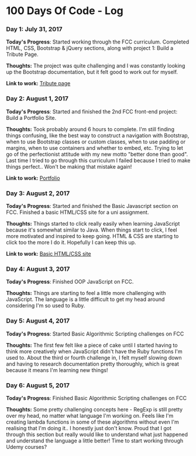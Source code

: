 # 100 Days Of Code - Log

### Day 1: July 31, 2017

**Today's Progress**: Started working through the FCC curriculum. Completed HTML, CSS, Bootstrap & jQuery sections, along with project 1: Build a Tribute Page. 

**Thoughts:** The project was quite challenging and I was constantly looking up the Bootstrap documentation, but it felt good to work out for myself.

**Link to work:** [Tribute page](https://codepen.io/minjoyful/pen/dzGwrL)

### Day 2: August 1, 2017

**Today's Progress**: Started and finished the 2nd FCC front-end project: Build a Portfolio Site.

**Thoughts:** Took probably around 6 hours to complete. I'm still finding things confusing, like the best way to construct a navigation with Bootstrap, when to use Bootstrap classes or custom classes, when to use padding or margins, when to use containers and whether to embed, etc. Trying to let go of the perfectionist attitude with my new motto "better done than good". Last time I tried to go through this curriculum I failed because I tried to make things perfect.. Won't be making that mistake again! 

**Link to work:** [Portfolio](https://codepen.io/minjoyful/pen/EvKaZw)

### Day 3: August 2, 2017

**Today's Progress**: Started and finished the Basic Javascript section on FCC. Finished a basic HTML/CSS site for a uni assignment. 

**Thoughts:** Things started to click really easily when learning JavaScript because it's somewhat similar to Java. When things start to click, I feel more motivated and inspired to keep going. HTML & CSS are starting to click too the more I do it. Hopefully I can keep this up.

**Link to work:** [Basic HTML/CSS site](https://github.com/carlyminjoy/frontend_projects)

### Day 4: August 3, 2017

**Today's Progress**: Finished OOP JavaScript on FCC.

**Thoughts:** Things are starting to feel a little more challenging with JavaScript. The language is a little difficult to get my head around considering I'm so used to Ruby.

### Day 5: August 4, 2017

**Today's Progress**: Started Basic Algorithmic Scripting challenges on FCC

**Thoughts:** The first few felt like a piece of cake until I started having to think more creatively when JavaScript didn't have the Ruby functions I'm used to. About the third or fourth challenge in, I felt myself slowing down and having to research documentation pretty thoroughly, which is great because it means I'm learning new things!

### Day 6: August 5, 2017

**Today's Progress**: Finished Basic Algorithmic Scripting challenges on FCC

**Thoughts:** Some pretty challenging concepts here - RegExp is still pretty over my head, no matter what language I'm working on. Feels like I'm creating lambda functions in some of these algorithms without even I'm realising that I'm doing it.. I honestly just don't know. Proud that I got through this section but really would like to understand what just happened and understand the language a little better! Time to start working through Udemy courses?
